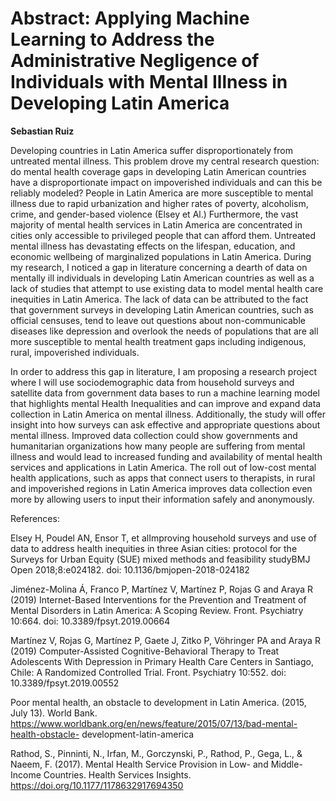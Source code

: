 # Abstract: Applying Machine Learning to Address the Administrative Negligence of Individuals with Mental Illness in Developing Latin America

**Sebastian Ruiz**

Developing countries in Latin America suffer disproportionately from untreated mental illness. This problem drove my central research question: do mental health coverage gaps in developing Latin American countries have a disproportionate impact on impoverished individuals and can this be reliably modeled? People in Latin America are more susceptible to mental illness due to rapid urbanization and higher rates of poverty, alcoholism, crime, and gender-based violence (Elsey et Al.) Furthermore, the vast majority of mental health services in Latin America are concentrated in cities only accessible to privileged people that can afford them. Untreated mental illness has devastating effects on the lifespan, education, and economic wellbeing of marginalized populations in Latin America. During my research, I noticed a gap in literature concerning a dearth of data on mentally ill individuals in developing Latin American countries as well as a lack of studies that attempt to use existing data to model mental health care inequities in Latin America.  The lack of data can be attributed to the fact that government surveys in developing Latin American countries, such as official censuses, tend to leave out questions about non-communicable diseases like depression and overlook the needs of populations that are all more susceptible to mental health treatment gaps including indigenous, rural, impoverished individuals.

In order to address this gap in literature, I am proposing a research project where I will use sociodemographic data from household surveys and satellite data from government data bases to run a machine learning model that highlights mental Health Inequalities and can improve and expand data collection in Latin America on mental illness. Additionally, the study will offer insight into how surveys can ask effective and appropriate questions about mental illness. Improved data collection could show governments and humanitarian organizations how many people are suffering from mental illness and would lead to increased funding and availability of mental health services and applications in Latin America. The roll out of low-cost mental health applications, such as apps that connect users to therapists, in rural and impoverished regions in Latin America improves data collection even more by allowing users to input their information safely and anonymously.

References:

Elsey H, Poudel AN, Ensor T, et alImproving household surveys and use of data to address health inequities in three Asian cities: protocol for the Surveys for Urban Equity (SUE)
mixed methods and feasibility studyBMJ Open 2018;8:e024182. doi: 10.1136/bmjopen-2018-024182

Jiménez-Molina Á, Franco P, Martínez V, Martínez P, Rojas G and Araya R (2019) Internet-Based Interventions for the Prevention and Treatment of Mental Disorders in
Latin America: A Scoping Review. Front. Psychiatry 10:664. doi: 10.3389/fpsyt.2019.00664

Martínez V, Rojas G, Martínez P, Gaete J, Zitko P, Vöhringer PA and Araya R (2019) Computer-Assisted Cognitive-Behavioral Therapy to Treat Adolescents With Depression in
Primary Health Care Centers in Santiago, Chile: A Randomized Controlled Trial. Front. Psychiatry 10:552. doi: 10.3389/fpsyt.2019.00552

Poor mental health, an obstacle to development in Latin America. (2015, July 13). World Bank. https://www.worldbank.org/en/news/feature/2015/07/13/bad-mental-health-obstacle-
development-latin-america

Rathod, S., Pinninti, N., Irfan, M., Gorczynski, P., Rathod, P., Gega, L., &amp; Naeem, F. (2017). Mental Health Service Provision in Low- and Middle-Income Countries. Health
Services Insights. https://doi.org/10.1177/1178632917694350
